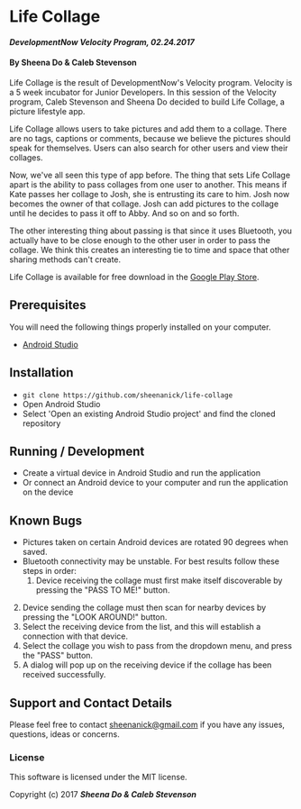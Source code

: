 # Life Collage

#### _DevelopmentNow Velocity Program, 02.24.2017_

#### By Sheena Do & Caleb Stevenson

Life Collage is the result of DevelopmentNow's Velocity program. Velocity is a 5 week incubator for Junior Developers. In this session of the Velocity program, Caleb Stevenson and Sheena Do decided to build Life Collage, a picture lifestyle app. 

Life Collage allows users to take pictures and add them to a collage. There are no tags, captions or comments, because we believe the pictures should speak for themselves. Users can also search for other users and view their collages. 

Now, we've all seen this type of app before. The thing that sets Life Collage apart is the ability to pass collages from one user to another. This means if Kate passes her collage to Josh, she is entrusting its care to him. Josh now becomes the owner of that collage. Josh can add pictures to the collage until he decides to pass it off to Abby. And so on and so forth. 

The other interesting thing about passing is that since it uses Bluetooth, you actually have to be close enough to the other user in order to pass the collage. We think this creates an interesting tie to time and space that other sharing methods can't create.

Life Collage is available for free download in the [Google Play Store](https://play.google.com/store/apps/details?id=com.doandstevensen.lifecollage).

## Prerequisites

You will need the following things properly installed on your computer.

* [Android Studio](https://developer.android.com/studio/index.html)

## Installation

* `git clone https://github.com/sheenanick/life-collage`
* Open Android Studio
* Select 'Open an existing Android Studio project' and find the cloned repository

## Running / Development

* Create a virtual device in Android Studio and run the application
* Or connect an Android device to your computer and run the application on the device

## Known Bugs

* Pictures taken on certain Android devices are rotated 90 degrees when saved.
* Bluetooth connectivity may be unstable. For best results follow these steps in order:<br>
  1) Device receiving the collage must first make itself discoverable by pressing the "PASS TO ME!" button.<br>
2) Device sending the collage must then scan for nearby devices by pressing the "LOOK AROUND!" button.<br>
3) Select the receiving device from the list, and this will establish a connection with that device.<br>
4) Select the collage you wish to pass from the dropdown menu, and press the "PASS" button.<br>
5) A dialog will pop up on the receiving device if the collage has been received successfully.

## Support and Contact Details

Please feel free to contact sheenanick@gmail.com if you have any issues, questions, ideas or concerns.

### License

This software is licensed under the MIT license.

Copyright (c) 2017 **_Sheena Do & Caleb Stevenson_**
